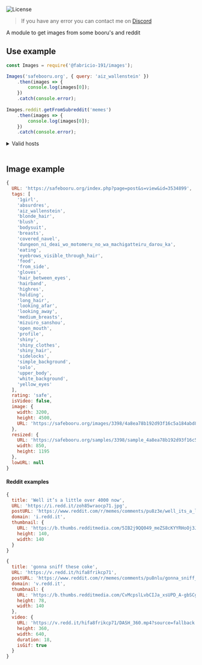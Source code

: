 ![License](https://img.shields.io/badge/License-Apache%202.0-blue.svg?color=white&style=for-the-badge)

> If you have any error you can contact me on [Discord](https://discord.gg/zrESMn6)

A module to get images from some booru's and reddit

## Use example

```js
const Images = require('@fabricio-191/images');

Images('safebooru.org', { query: 'aiz_wallenstein' })
	.then(images => {
		console.log(images[0]);
	})
	.catch(console.error);
	
Images.reddit.getFromSubreddit('memes')
	.then(images => {
		console.log(images[0]);
	})
	.catch(console.error);
```

<details>
<summary>Valid hosts</summary>
</br>

* danbooru.donmai.us
* safebooru.donmai.us
* safebooru.org
* gelbooru.com
* e621.net
* e926.net
* rule34.xxx
* lolibooru.moe
* rule34.paheal.net
* hypnohub.net
* booru.allthefallen.moe
* tbib.org
* mspabooru.com
* konachan.com
* konachan.net
* yande.re
* www.sakugabooru.com
* img.genshiken-itb.org
* derpibooru.org
* shimmie.shishnet.org
* cascards.fluffyquack.com
* www.booru.realmofastra.ca

</br>
</details>
</br>

## Image example

```js
{
  URL: 'https://safebooru.org/index.php?page=post&s=view&id=3534899',
  tags: [
    '1girl',
    'absurdres',
    'aiz_wallenstein',
    'blonde_hair',
    'blush',
    'bodysuit',
    'breasts',
    'covered_navel',
    'dungeon_ni_deai_wo_motomeru_no_wa_machigatteiru_darou_ka',
    'eating',
    'eyebrows_visible_through_hair',
    'food',
    'from_side',
    'gloves',
    'hair_between_eyes',
    'hairband',
    'highres',
    'holding',
    'long_hair',
    'looking_afar',
    'looking_away',
    'medium_breasts',
    'mizuiro_sanshou',
    'open_mouth',
    'profile',
    'shiny',
    'shiny_clothes',
    'shiny_hair',
    'sidelocks',
    'simple_background',
    'solo',
    'upper_body',
    'white_background',
    'yellow_eyes'
  ],
  rating: 'safe',
  isVideo: false,
  image: {
    width: 3200,
    height: 4500,
    URL: 'https://safebooru.org/images/3398/4a8ea78b192d93f16c5a184abd82e33a9d909219.jpg?3534899'
  },
  resized: {
    URL: 'https://safebooru.org/samples/3398/sample_4a8ea78b192d93f16c5a184abd82e33a9d909219.jpg?3534899',
    width: 850,
    height: 1195
  },
  lowURL: null
}
```

#### Reddit examples

```js
{
  title: 'Well it’s a little over 4000 now',
  URL: 'https://i.redd.it/zoh85wraocp71.jpg',
  postURL: 'https://www.reddit.com/r/memes/comments/pu8z3e/well_its_a_little_over_4000_now/',
  domain: 'i.redd.it',
  thumbnail: {
    URL: 'https://b.thumbs.redditmedia.com/5IB2j9QQ049_meZS8cKYYRHoOj3JKwOA3hgk7E44dUM.jpg',
    height: 140,
    width: 140
  }
}
```

```js
{
  title: 'gonna sniff these coke',
  URL: 'https://v.redd.it/hifa8frikcp71',
  postURL: 'https://www.reddit.com/r/memes/comments/pu8nlu/gonna_sniff_these_coke/',  
  domain: 'v.redd.it',
  thumbnail: {
    URL: 'https://b.thumbs.redditmedia.com/CvMcpslLvbCIJa_xsUPD_A-gbSCg6EsGnMUf5xmb91c.jpg',
    height: 78,
    width: 140
  },
  video: {
    URL: 'https://v.redd.it/hifa8frikcp71/DASH_360.mp4?source=fallback',
    height: 360,
    width: 640,
    duration: 18,
    isGif: true
  }
}
```